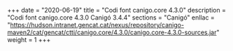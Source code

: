 +++
date        = "2020-06-19"
title       = "Codi font canigo.core 4.3.0"
description = "Codi font canigo.core 4.3.0 Canigó 3.4.4"
sections    = "Canigó"
enllac		= "https://hudson.intranet.gencat.cat/nexus/repository/canigo-maven2/cat/gencat/ctti/canigo.core/4.3.0/canigo.core-4.3.0-sources.jar"
weight		= 1
+++

